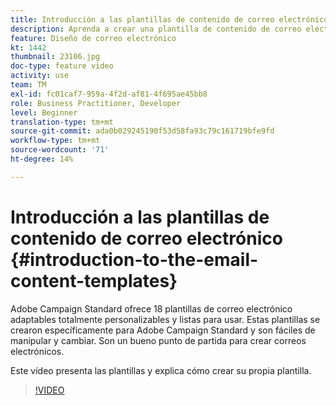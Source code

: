 ```yaml
---
title: Introducción a las plantillas de contenido de correo electrónico
description: Aprenda a crear una plantilla de contenido de correo electrónico.
feature: Diseño de correo electrónico
kt: 1442
thumbnail: 23106.jpg
doc-type: feature video
activity: use
team: TM
exl-id: fc01caf7-959a-4f2d-af81-4f695ae45bb8
role: Business Practitioner, Developer
level: Beginner
translation-type: tm+mt
source-git-commit: ada0b029245190f53d58fa93c79c161719bfe9fd
workflow-type: tm+mt
source-wordcount: '71'
ht-degree: 14%

---
```


# Introducción a las plantillas de contenido de correo electrónico {#introduction-to-the-email-content-templates}

Adobe Campaign Standard ofrece 18 plantillas de correo electrónico adaptables totalmente personalizables y listas para usar. Estas plantillas se crearon específicamente para Adobe Campaign Standard y son fáciles de manipular y cambiar. Son un bueno punto de partida para crear correos electrónicos.

Este vídeo presenta las plantillas y explica cómo crear su propia plantilla.

>[!VIDEO](https://video.tv.adobe.com/v/23106?quality=12)
